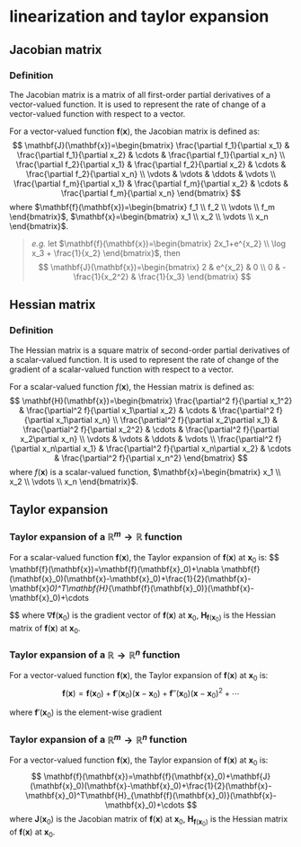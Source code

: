 # linearization and taylor expansion
## Jacobian matrix
### Definition
The Jacobian matrix is a matrix of all first-order partial derivatives of a vector-valued function. It is used to represent the rate of change of a vector-valued function with respect to a vector.

For a vector-valued function $\mathbf{f}(\mathbf{x})$, the Jacobian matrix is defined as:
$$
\mathbf{J}(\mathbf{x})=\begin{bmatrix}
    \frac{\partial f_1}{\partial x_1} & \frac{\partial f_1}{\partial x_2} & \cdots & \frac{\partial f_1}{\partial x_n} \\
    \frac{\partial f_2}{\partial x_1} & \frac{\partial f_2}{\partial x_2} & \cdots & \frac{\partial f_2}{\partial x_n} \\
    \vdots & \vdots & \ddots & \vdots \\
    \frac{\partial f_m}{\partial x_1} & \frac{\partial f_m}{\partial x_2} & \cdots & \frac{\partial f_m}{\partial x_n}
\end{bmatrix}
$$
where $\mathbf{f}(\mathbf{x})=\begin{bmatrix} f_1 \\ f_2 \\ \vdots \\ f_m \end{bmatrix}$, $\mathbf{x}=\begin{bmatrix} x_1 \\ x_2 \\ \vdots \\ x_n \end{bmatrix}$.

> *e.g.*
> let $\mathbf{f}(\mathbf{x})=\begin{bmatrix} 2x_1+e^{x_2} \\ \log x_3 + \frac{1}{x_2} \end{bmatrix}$, then
> $$
> \mathbf{J}(\mathbf{x})=\begin{bmatrix}
>     2 & e^{x_2} & 0 \\
>     0 & -\frac{1}{x_2^2} & \frac{1}{x_3}
> \end{bmatrix}
> $$

## Hessian matrix
### Definition
The Hessian matrix is a square matrix of second-order partial derivatives of a scalar-valued function. It is used to represent the rate of change of the gradient of a scalar-valued function with respect to a vector.

For a scalar-valued function $f(\mathbf{x})$, the Hessian matrix is defined as:
$$
\mathbf{H}(\mathbf{x})=\begin{bmatrix}
    \frac{\partial^2 f}{\partial x_1^2} & \frac{\partial^2 f}{\partial x_1\partial x_2} & \cdots & \frac{\partial^2 f}{\partial x_1\partial x_n} \\
    \frac{\partial^2 f}{\partial x_2\partial x_1} & \frac{\partial^2 f}{\partial x_2^2} & \cdots & \frac{\partial^2 f}{\partial x_2\partial x_n} \\
    \vdots & \vdots & \ddots & \vdots \\
    \frac{\partial^2 f}{\partial x_n\partial x_1} & \frac{\partial^2 f}{\partial x_n\partial x_2} & \cdots & \frac{\partial^2 f}{\partial x_n^2}
\end{bmatrix}
$$
where $f(\mathbf{x})$ is a scalar-valued function, $\mathbf{x}=\begin{bmatrix} x_1 \\ x_2 \\ \vdots \\ x_n \end{bmatrix}$.

## Taylor expansion

### Taylor expansion of a $\mathbb{R}^m\rightarrow\mathbb{R}$ function
For a scalar-valued function $\mathbf{f}(\mathbf{x})$, the Taylor expansion of $\mathbf{f}(\mathbf{x})$ at $\mathbf{x}_0$ is:
$$
\mathbf{f}(\mathbf{x})=\mathbf{f}(\mathbf{x}_0)+\nabla \mathbf{f}(\mathbf{x}_0)(\mathbf{x}-\mathbf{x}_0)+\frac{1}{2}(\mathbf{x}-\mathbf{x}_0)^T\mathbf{H}_{\mathbf{f}(\mathbf{x}_0)}(\mathbf{x}-\mathbf{x}_0)+\cdots

$$
where $\nabla \mathbf{f}(\mathbf{x}_0)$ is the gradient vector of $\mathbf{f}(\mathbf{x})$ at $\mathbf{x}_0$, $\mathbf{H}_{\mathbf{f}(\mathbf{x}_0)}$ is the Hessian matrix of $\mathbf{f}(\mathbf{x})$ at $\mathbf{x}_0$.

### Taylor expansion of a $\mathbb{R}\rightarrow\mathbb{R}^n$ function
For a vector-valued function $\mathbf{f}(\mathbf{x})$, the Taylor expansion of $\mathbf{f}(\mathbf{x})$ at $\mathbf{x}_0$ is:
$$
\mathbf{f}(\mathbf{x})=\mathbf{f}(\mathbf{x}_0)+\mathbf{f}'(\mathbf{x}_0)(\mathbf{x}-\mathbf{x}_0)+\mathbf{f}''(\mathbf{x}_0)(\mathbf{x}-\mathbf{x}_0)^2+\cdots
$$

where $\mathbf{f}'(\mathbf{x}_0)$ is the element-wise gradient

### Taylor expansion of a $\mathbb{R}^m\rightarrow\mathbb{R}^n$ function
For a vector-valued function $\mathbf{f}(\mathbf{x})$, the Taylor expansion of $\mathbf{f}(\mathbf{x})$ at $\mathbf{x}_0$ is:
$$
\mathbf{f}(\mathbf{x})=\mathbf{f}(\mathbf{x}_0)+\mathbf{J}(\mathbf{x}_0)(\mathbf{x}-\mathbf{x}_0)+\frac{1}{2}(\mathbf{x}-\mathbf{x}_0)^T\mathbf{H}_{\mathbf{f}(\mathbf{x}_0)}(\mathbf{x}-\mathbf{x}_0)+\cdots
$$
where $\mathbf{J}(\mathbf{x}_0)$ is the Jacobian matrix of $\mathbf{f}(\mathbf{x})$ at $\mathbf{x}_0$, $\mathbf{H}_{\mathbf{f}(\mathbf{x}_0)}$ is the Hessian matrix of $\mathbf{f}(\mathbf{x})$ at $\mathbf{x}_0$.



